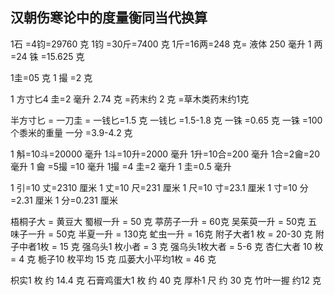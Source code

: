 ## 汉朝伤寒论中的度量衡同当代换算

1石 =4钧=29760 克
1钧 =30斤=7400 克
1斤=16两=248 克= 液体 250 毫升
1 两 =24 铢 =15.625 克

1圭=05 克
1 撮 =2 克

1 方寸匕4 圭=2 毫升 2.74 克
=药末约 2 克
=草木类药末约1克

半方寸匕 = 一刀圭 = 一钱匕=1.5 克
一钱匕 =1.5-1.8 克
一铢 =0.65 克
一铢 =100 个黍米的重量
一分 =3.9-4.2 克

1 斛=10斗=20000 毫升
1斗=10升=2000 毫升
1升=10合=200 毫升
1合=2龠=20 毫升
1 龠 =5撮 =10 毫升
1撮 =4 圭=2 毫升
1 圭=0.5 毫升

1 引=10 丈=2310 厘米
1 丈=10 尺=231 厘米
1 尺=10 寸=23.1 厘米
1 寸=10 分=2.31 厘米
1 分=0.231 厘米

梧桐子大 = 黄豆大
蜀椒一升 = 50 克
葶苈子一升 = 60克
吴茱萸一升 = 50克
五味子一升 = 50克
半夏一升 = 130克
虻虫一升 = 16克
附子大者1 枚 = 20-30 克
附子中者1枚 = 15 克
强乌头1 枚小者 = 3 克
强乌头1枚大者 = 5-6 克
杏仁大者 10 枚 = 4 克
栀子10 枚平均 15 克
瓜蒌大小平均1枚 = 46 克

枳实1 枚 约 14.4 克
石膏鸡蛋大1 枚 约 40 克
厚朴1 尺 约 30 克
竹叶一握 约12 克
